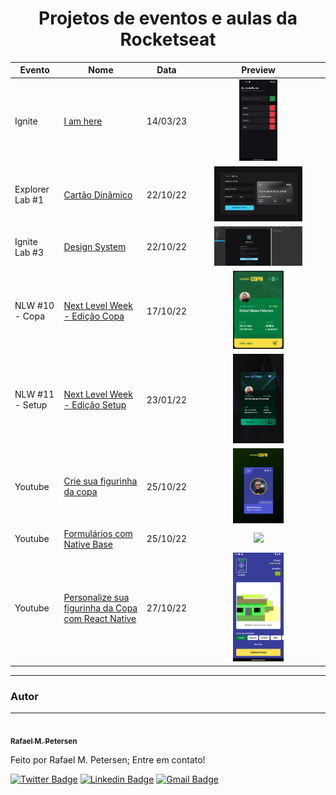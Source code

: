 <h1 align="center">  Projetos de eventos e aulas da Rocketseat  </h1>

<table>
    <thead>
        <tr>
            <th>Evento</th>
            <th>Nome</th>
            <th>Data</th>
            <th>Preview</th>
        </tr>
    </thead>
    <tbody>        
         <tr>
            <td>Ignite</td>
            <td><a href="./ignite/iamhere">I am here</a></td>
            <td>14/03/23</td>
            <td align="center"><img src="./ignite/iamhere/.github/preview.png" width="30%"/></td>
        </tr>
        <tr>
            <td>Explorer Lab #1</td>
            <td><a href="./labs/explorer-01">Cartão Dinâmico</a></td>
            <td>22/10/22</td>
            <td align="center"><img src="./labs/explorer-01/.github/preview.png"
            width="70%"/></td>            
        </tr>
        <tr>
            <td>Ignite Lab #3</td>
            <td><a href="./labs/ignite-lab-design-system">Design System</a></td>
            <td>22/10/22</td>
            <td align="center"><img src="./labs/ignite-lab-design-system/.github/preview.png" width="70%"/></td>            
        </tr>
        <tr>
            <td>NLW #10 - Copa</td>
            <td><a href="./nlw/nlw-copa">Next Level Week - Edição Copa</a></td>
            <td>17/10/22</td>
            <td align="center"><img src="./nlw/nlw-copa/.github/preview.png" width="40%"
            /></td>
        </tr>
        <tr>
            <td>NLW #11 - Setup</td>
            <td><a href="./nlw/nlwSetup">Next Level Week - Edição Setup</a></td>
            <td>23/01/22</td>
            <td align="center"><img src="./nlw/nlwSetup/.github/preview.jpg" width="40%"/></td>
        </tr>
        <tr>
            <td>Youtube</td>
            <td><a href="./youtube/copa-card">Crie sua figurinha da copa </a></td>
            <td>25/10/22</td>
            <td align="center"><img src="./youtube/copa-card/.github/preview.png" width="40%"/></td>
        </tr>
        <tr>
            <td>Youtube</td>
            <td><a href="./youtube/formulariosNativebase">Formulários com Native Base </a></td>
            <td>25/10/22</td>
            <td align="center"><img src="./youtube/formulariosNativebase/.github/preview.png" width="40%"/></td>
        </tr>
        <tr>
            <td>Youtube</td>
            <td><a href="./youtube/mysticker">Personalize sua figurinha da Copa com React Native </a></td>
            <td>27/10/22</td>
            <td align="center"><img src="./youtube/mysticker/.github/preview.png" width="40%"/></td>
        </tr>
    </tbody>
</table>

---

### Autor

---

<a href="https://www.linkedin.com/in/rafael-petersen-ab827a14a/">
 <img style="border-radius: 50%;" src="https://github.com/rmpetersen86.png?size=100" width="100px; rounded" alt=""/>
 <br />
 <sub><b>Rafael M. Petersen</b></sub></a> <!-- <a href="https://www.linkedin.com/in/rafael-petersen-ab827a14a/" title="RMPetersen"></a> -->

Feito por Rafael M. Petersen; Entre em contato!

[![Twitter Badge](https://img.shields.io/badge/-@rafaelpetersen1-1ca0f1?style=flat-square&labelColor=1ca0f1&logo=twitter&logoColor=white&link=https://twitter.com/rafaelpetersen1)](https://twitter.com/rafaelpetersen1) [![Linkedin Badge](https://img.shields.io/badge/-Rafael-blue?style=flat-square&logo=Linkedin&logoColor=white&link=www.linkedin.com/in/rafael-petersen-ab827a14a)](www.linkedin.com/in/rafael-petersen-ab827a14a)
[![Gmail Badge](https://img.shields.io/badge/-rafael.petersen86@gmail.com-c14438?style=flat-square&logo=Gmail&logoColor=white&link=mailto:rafael.petersen86@gmail.com)](mailto:rafael.petersen86@gmail.com)
